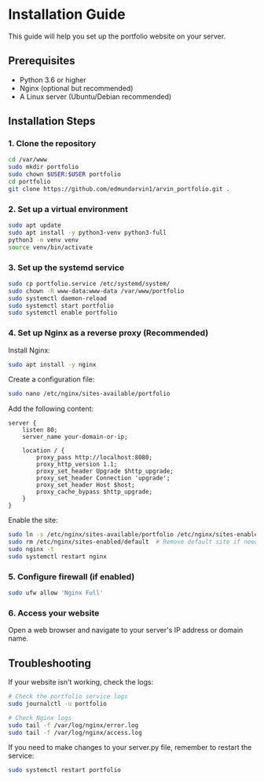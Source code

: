 # Installation Guide

This guide will help you set up the portfolio website on your server.

## Prerequisites

- Python 3.6 or higher
- Nginx (optional but recommended)
- A Linux server (Ubuntu/Debian recommended)

## Installation Steps

### 1. Clone the repository

```bash
cd /var/www
sudo mkdir portfolio
sudo chown $USER:$USER portfolio
cd portfolio
git clone https://github.com/edmundarvin1/arvin_portfolio.git .
```

### 2. Set up a virtual environment

```bash
sudo apt update
sudo apt install -y python3-venv python3-full
python3 -m venv venv
source venv/bin/activate
```

### 3. Set up the systemd service

```bash
sudo cp portfolio.service /etc/systemd/system/
sudo chown -R www-data:www-data /var/www/portfolio
sudo systemctl daemon-reload
sudo systemctl start portfolio
sudo systemctl enable portfolio
```

### 4. Set up Nginx as a reverse proxy (Recommended)

Install Nginx:

```bash
sudo apt install -y nginx
```

Create a configuration file:

```bash
sudo nano /etc/nginx/sites-available/portfolio
```

Add the following content:

```nginx
server {
    listen 80;
    server_name your-domain-or-ip;

    location / {
        proxy_pass http://localhost:8080;
        proxy_http_version 1.1;
        proxy_set_header Upgrade $http_upgrade;
        proxy_set_header Connection 'upgrade';
        proxy_set_header Host $host;
        proxy_cache_bypass $http_upgrade;
    }
}
```

Enable the site:

```bash
sudo ln -s /etc/nginx/sites-available/portfolio /etc/nginx/sites-enabled/
sudo rm /etc/nginx/sites-enabled/default  # Remove default site if needed
sudo nginx -t
sudo systemctl restart nginx
```

### 5. Configure firewall (if enabled)

```bash
sudo ufw allow 'Nginx Full'
```

### 6. Access your website

Open a web browser and navigate to your server's IP address or domain name.

## Troubleshooting

If your website isn't working, check the logs:

```bash
# Check the portfolio service logs
sudo journalctl -u portfolio

# Check Nginx logs
sudo tail -f /var/log/nginx/error.log
sudo tail -f /var/log/nginx/access.log
```

If you need to make changes to your server.py file, remember to restart the service:

```bash
sudo systemctl restart portfolio
```